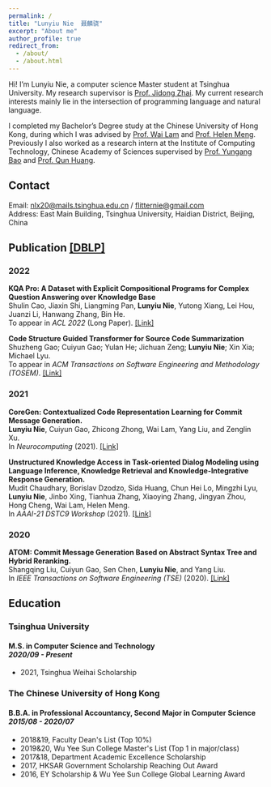 ```yaml
---
permalink: /
title: "Lunyiu Nie  聂麟骁"
excerpt: "About me"
author_profile: true
redirect_from: 
  - /about/
  - /about.html
---
```


Hi! I’m Lunyiu Nie, a computer science Master student at Tsinghua University. My research supervisor is [Prof. Jidong Zhai](https://pacman.cs.tsinghua.edu.cn/~zjd/). My current research interests mainly lie in the intersection of programming language and natural language.

I completed my Bachelor’s Degree study at the Chinese University of Hong Kong, during which I was advised by [Prof. Wai Lam](http://www1.se.cuhk.edu.hk/~textmine/) and [Prof. Helen Meng](https://www.se.cuhk.edu.hk/people/academic-staff/prof-meng-mei-ling-helen/). Previously I also worked as a research intern at the Institute of Computing Technology, Chinese Academy of Sciences supervised by [Prof. Yungang Bao](http://acs.ict.ac.cn/baoyg/) and [Prof. Qun Huang](https://huangqundl.github.io/).

## Contact

Email: [nlx20@mails.tsinghua.edu.cn](mailto:nlx20@mails.tsinghua.edu.cn) / [flitternie@gmail.com](mailto:flitternie@gmail.com)  
Address: East Main Building, Tsinghua University, Haidian District, Beijing, China

## Publication [[DBLP]](https://dblp.org/pid/255/5516.html)

### 2022
**KQA Pro: A Dataset with Explicit Compositional Programs for Complex Question Answering over Knowledge Base** <br>Shulin Cao, Jiaxin Shi, Liangming Pan, **Lunyiu Nie**, Yutong Xiang, Lei Hou, Juanzi Li, Hanwang Zhang, Bin He. <br> To appear in _ACL 2022_ (Long Paper). [[Link]](https://arxiv.org/abs/2007.03875)

**Code Structure Guided Transformer for Source Code Summarization** <br>Shuzheng Gao; Cuiyun Gao; Yulan He; Jichuan Zeng; **Lunyiu Nie**; Xin Xia; Michael Lyu. <br> To appear in _ACM Transactions on Software Engineering and Methodology (TOSEM)_. [[Link]](https://arxiv.org/abs/2104.09340)
### 2021

**CoreGen: Contextualized Code Representation Learning for Commit Message Generation.** <br>**Lunyiu Nie**, Cuiyun Gao, Zhicong Zhong, Wai Lam, Yang Liu, and Zenglin Xu. <br>In *Neurocomputing* (2021). [[Link]](https://doi.org/10.1016/j.neucom.2021.05.039)

**Unstructured Knowledge Access in Task-oriented Dialog Modeling using Language Inference, Knowledge Retrieval and Knowledge-Integrative Response Generation.**
<br>Mudit Chaudhary, Borislav Dzodzo, Sida Huang, Chun Hei Lo, Mingzhi Lyu, **Lunyiu Nie**, Jinbo Xing, Tianhua Zhang, Xiaoying Zhang, Jingyan Zhou, Hong Cheng, Wai Lam, Helen Meng. <br> In *AAAI-21 DSTC9 Workshop* (2021). [[Link]](https://arxiv.org/abs/2101.06066)

### 2020

**ATOM: Commit Message
Generation Based on Abstract Syntax Tree and Hybrid Reranking.** <br>Shangqing Liu, Cuiyun Gao, Sen Chen, **Lunyiu Nie**, and Yang Liu. <br>In *IEEE Transactions on Software Engineering (TSE)* (2020). [[Link]](https://doi.org/10.1109/TSE.2020.3038681)

## Education

### Tsinghua University

#### M.S. in Computer Science and Technology <br> *2020/09 - Present*
- 2021, Tsinghua Weihai Scholarship

### The Chinese University of Hong Kong    

#### B.B.A. in Professional Accountancy, Second Major in Computer Science <br> *2015/08 - 2020/07*
- 2018&19, Faculty Dean's List (Top 10%)
-	2019&20, Wu Yee Sun College Master's List (Top 1 in major/class)
-	2017&18, Department Academic Excellence Scholarship
-	2017, HKSAR Government Scholarship Reaching Out Award
-	2016, EY Scholarship & Wu Yee Sun College Global Learning Award

